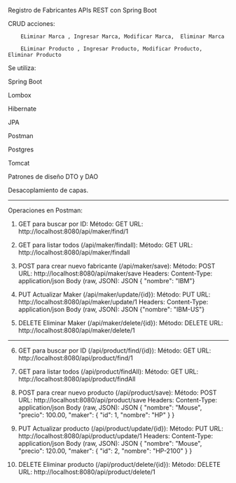 Registro de Fabricantes APIs REST con Spring Boot

CRUD acciones:

        ELiminar Marca , Ingresar Marca, Modificar Marca,  Eliminar Marca
        
        ELiminar Producto , Ingresar Producto, Modificar Producto,  Eliminar Producto

Se utiliza: 

Spring Boot

Lombox

Hibernate

JPA

Postman

Postgres

Tomcat

Patrones de diseño DTO y DAO

Desacoplamiento de capas.

---------------------------------------------------------------------------

Operaciones en Postman:

1. GET para buscar por ID:
Método: GET
URL: http://localhost:8080/api/maker/find/1

2. GET para listar todos (/api/maker/findall):
Método: GET
URL: http://localhost:8080/api/maker/findall

3. POST para crear nuevo fabricante (/api/maker/save):
Método: POST
URL: http://localhost:8080/api/maker/save
Headers:
Content-Type: application/json
Body (raw, JSON):
JSON
{ "nombre": "IBM"}

4. PUT Actualizar Maker (/api/maker/update/{id}):
Método: PUT
URL: http://localhost:8080/api/maker/update/1 
Headers:
Content-Type: application/json
Body (raw, JSON):
JSON
{"nombre": "IBM-US"}

5. DELETE Eliminar Maker (/api/maker/delete/{id}):
Método: DELETE
URL: http://localhost:8080/api/maker/delete/1
--------------------------------------------------------------------
6. GET para buscar por ID (/api/product/find/{id}):
Método: GET
URL: http://localhost:8080/api/product/find/1

7. GET para listar todos (/api/product/findAll):
Método: GET
URL: http://localhost:8080/api/product/findAll

8. POST para crear nuevo producto (/api/product/save):
Método: POST
URL: http://localhost:8080/api/product/save
Headers:
Content-Type: application/json
Body (raw, JSON):
JSON
{
    "nombre": "Mouse",
    "precio": 100.00,
    "maker": {
        "id": 1,
        "nombre": "HP"
    }
}

9. PUT Actualizar producto (/api/product/update/{id}):
Método: PUT
URL: http://localhost:8080/api/product/update/1
Headers:
Content-Type: application/json
Body (raw, JSON):
JSON
{
    "nombre": "Mouse",
    "precio": 120.00,
    "maker": {
        "id": 2,
        "nombre": "HP-2100"
    }
}


10. DELETE Eliminar producto (/api/product/delete/{id}):
Método: DELETE
URL: http://localhost:8080/api/product/delete/1
